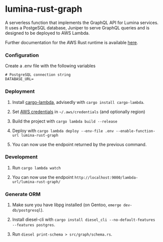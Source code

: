 # lumina-rust-graph

A serverless function that implements the GraphQL API for Lumina services. It uses a PostgeSQL database, Juniper to serve GraphQL queries and is designed to be deployed to AWS Lambda.

Further documentation for the AWS Rust runtime is available [here](https://github.com/awslabs/aws-lambda-rust-runtime).

### Configuration

Create a .env file with the following variables

    # PostgreSQL connection string
    DATABASE_URL=

### Deployment

1. Install [cargo-lambda](https://www.cargo-lambda.info/), advisedly with `cargo install cargo-lambda`.

2. Set [AWS credentials](https://docs.aws.amazon.com/cli/latest/userguide/cli-configure-files.html) in `~/.aws/credentials` (and optionally region)

3. Build the project with `cargo lambda build --release`

4. Deploy with `cargo lambda deploy --env-file .env --enable-function-url lumina-rust-graph`

5. You can now use the endpoint returned by the previous command.

### Development

1. Run `cargo lambda watch`

2. You can now use the endpoint `http://localhost:9000/lambda-url/lumina-rust-graph/`

### Generate ORM

1. Make sure you have libpg installed (on Gentoo, `emerge dev-db/postgresql`).

2. Install diesel-cli with `cargo install diesel_cli --no-default-features --features postgres`.

3. Run `diesel print-schema > src/graph/schema.rs`.
